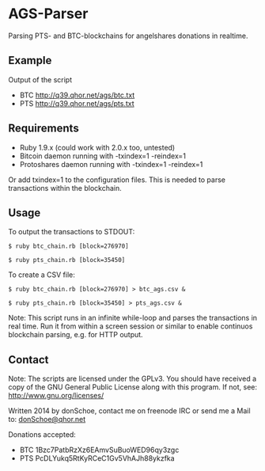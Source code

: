 AGS-Parser
==========

Parsing PTS- and BTC-blockchains for angelshares donations in realtime.


Example
-------

Output of the script

 - BTC http://q39.qhor.net/ags/btc.txt
 - PTS http://q39.qhor.net/ags/pts.txt

Requirements
------------

 - Ruby 1.9.x (could work with 2.0.x too, untested)
 - Bitcoin daemon running with -txindex=1 -reindex=1
 - Protoshares daemon running with -txindex=1 -reindex=1

Or add txindex=1 to the configuration files. This is needed to parse
transactions within the blockchain.


Usage
-----

To output the transactions to STDOUT:

`$ ruby btc_chain.rb [block=276970]`

`$ ruby pts_chain.rb [block=35450]`


To create a CSV file:

`$ ruby btc_chain.rb [block=276970] > btc_ags.csv &`

`$ ruby pts_chain.rb [block=35450] > pts_ags.csv &`


Note: This script runs in an infinite while-loop and parses the transactions
in real time. Run it from within a screen session or similar to enable continuos
blockchain parsing, e.g. for HTTP output.


Contact
-------

Note: The scripts are licensed under the GPLv3. You should have received a copy
of the GNU General Public License along with this program. If not, see:
  http://www.gnu.org/licenses/

Written 2014 by donSchoe, contact me on freenode IRC or send me a Mail to:
  donSchoe@qhor.net


Donations accepted:

 - BTC 1Bzc7PatbRzXz6EAmvSuBuoWED96qy3zgc
 - PTS PcDLYukq5RtKyRCeC1Gv5VhAJh88ykzfka
